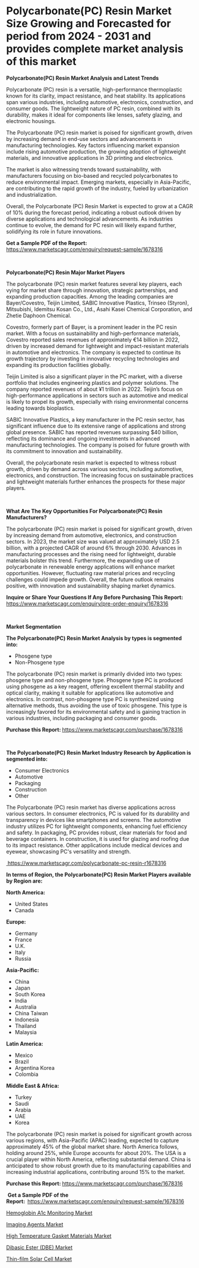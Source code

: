 <p><h1>Polycarbonate(PC) Resin Market Size Growing and Forecasted for period from 2024 - 2031 and provides complete market analysis of this market</h1></p><p><strong>Polycarbonate(PC) Resin Market Analysis and Latest Trends</strong></p>
<p><p>Polycarbonate (PC) resin is a versatile, high-performance thermoplastic known for its clarity, impact resistance, and heat stability. Its applications span various industries, including automotive, electronics, construction, and consumer goods. The lightweight nature of PC resin, combined with its durability, makes it ideal for components like lenses, safety glazing, and electronic housings.</p><p>The Polycarbonate (PC) resin market is poised for significant growth, driven by increasing demand in end-use sectors and advancements in manufacturing technologies. Key factors influencing market expansion include rising automotive production, the growing adoption of lightweight materials, and innovative applications in 3D printing and electronics. </p><p>The market is also witnessing trends toward sustainability, with manufacturers focusing on bio-based and recycled polycarbonates to reduce environmental impact. Emerging markets, especially in Asia-Pacific, are contributing to the rapid growth of the industry, fueled by urbanization and industrialization. </p><p>Overall, the Polycarbonate (PC) Resin Market is expected to grow at a CAGR of 10% during the forecast period, indicating a robust outlook driven by diverse applications and technological advancements. As industries continue to evolve, the demand for PC resin will likely expand further, solidifying its role in future innovations.</p></p>
<p><strong>Get a Sample PDF of the Report:&nbsp;</strong> <a href="https://www.marketscagr.com/enquiry/request-sample/1678316?utm_campaign=1177&utm_medium=2&utm_source=Github&utm_content=ia&utm_term=14102024&utm_id=polycarbonatepc-resin">https://www.marketscagr.com/enquiry/request-sample/1678316</a></p>
<p>&nbsp;</p>
<p><strong>Polycarbonate(PC) Resin Major Market Players</strong></p>
<p><p>The polycarbonate (PC) resin market features several key players, each vying for market share through innovation, strategic partnerships, and expanding production capacities. Among the leading companies are Bayer/Covestro, Teijin Limited, SABIC Innovative Plastics, Trinseo (Styron), Mitsubishi, Idemitsu Kosan Co., Ltd., Asahi Kasei Chemical Corporation, and Zhetie Daphoon Chemical.</p><p>Covestro, formerly part of Bayer, is a prominent leader in the PC resin market. With a focus on sustainability and high-performance materials, Covestro reported sales revenues of approximately €14 billion in 2022, driven by increased demand for lightweight and impact-resistant materials in automotive and electronics. The company is expected to continue its growth trajectory by investing in innovative recycling technologies and expanding its production facilities globally.</p><p>Teijin Limited is also a significant player in the PC market, with a diverse portfolio that includes engineering plastics and polymer solutions. The company reported revenues of about ¥1 trillion in 2022. Teijin’s focus on high-performance applications in sectors such as automotive and medical is likely to propel its growth, especially with rising environmental concerns leading towards bioplastics.</p><p>SABIC Innovative Plastics, a key manufacturer in the PC resin sector, has significant influence due to its extensive range of applications and strong global presence. SABIC has reported revenues surpassing $40 billion, reflecting its dominance and ongoing investments in advanced manufacturing technologies. The company is poised for future growth with its commitment to innovation and sustainability.</p><p>Overall, the polycarbonate resin market is expected to witness robust growth, driven by demand across various sectors, including automotive, electronics, and construction. The increasing focus on sustainable practices and lightweight materials further enhances the prospects for these major players.</p></p>
<p>&nbsp;</p>
<p><strong>What Are The Key Opportunities For Polycarbonate(PC) Resin Manufacturers?</strong></p>
<p><p>The polycarbonate (PC) resin market is poised for significant growth, driven by increasing demand from automotive, electronics, and construction sectors. In 2023, the market size was valued at approximately USD 2.5 billion, with a projected CAGR of around 6% through 2030. Advances in manufacturing processes and the rising need for lightweight, durable materials bolster this trend. Furthermore, the expanding use of polycarbonate in renewable energy applications will enhance market opportunities. However, fluctuating raw material prices and recycling challenges could impede growth. Overall, the future outlook remains positive, with innovation and sustainability shaping market dynamics.</p></p>
<p><strong>Inquire or Share Your Questions If Any Before Purchasing This Report:</strong> <a href="https://www.marketscagr.com/enquiry/pre-order-enquiry/1678316?utm_campaign=1177&utm_medium=2&utm_source=Github&utm_content=ia&utm_term=14102024&utm_id=polycarbonatepc-resin">https://www.marketscagr.com/enquiry/pre-order-enquiry/1678316</a></p>
<p>&nbsp;</p>
<p><strong>Market Segmentation</strong></p>
<p><strong>The Polycarbonate(PC) Resin Market Analysis by types is segmented into:</strong></p>
<p><ul><li>Phosgene type</li><li>Non-Phosgene type</li></ul></p>
<p><p>The polycarbonate (PC) resin market is primarily divided into two types: phosgene type and non-phosgene type. Phosgene type PC is produced using phosgene as a key reagent, offering excellent thermal stability and optical clarity, making it suitable for applications like automotive and electronics. In contrast, non-phosgene type PC is synthesized using alternative methods, thus avoiding the use of toxic phosgene. This type is increasingly favored for its environmental safety and is gaining traction in various industries, including packaging and consumer goods.</p></p>
<p><strong>Purchase this Report:&nbsp;</strong><a href="https://www.marketscagr.com/purchase/1678316?utm_campaign=1177&utm_medium=2&utm_source=Github&utm_content=ia&utm_term=14102024&utm_id=polycarbonatepc-resin">https://www.marketscagr.com/purchase/1678316</a></p>
<p>&nbsp;</p>
<p><strong>The Polycarbonate(PC) Resin Market Industry Research by Application is segmented into:</strong></p>
<p><ul><li>Consumer Electronics</li><li>Automotive</li><li>Packaging</li><li>Construction</li><li>Other</li></ul></p>
<p><p>The Polycarbonate (PC) resin market has diverse applications across various sectors. In consumer electronics, PC is valued for its durability and transparency in devices like smartphones and screens. The automotive industry utilizes PC for lightweight components, enhancing fuel efficiency and safety. In packaging, PC provides robust, clear materials for food and beverage containers. In construction, it is used for glazing and roofing due to its impact resistance. Other applications include medical devices and eyewear, showcasing PC's versatility and strength.</p></p>
<p><a href="https://www.marketscagr.com/polycarbonate-pc-resin-r1678316?utm_campaign=1177&utm_medium=2&utm_source=Github&utm_content=ia&utm_term=14102024&utm_id=polycarbonatepc-resin">&nbsp;https://www.marketscagr.com/polycarbonate-pc-resin-r1678316</a></p>
<p><strong>In terms of Region, the Polycarbonate(PC) Resin Market Players available by Region are:</strong></p>
<p>
    <p> <strong> North America: </strong>
        <ul>
            <li>United States</li>
            <li>Canada</li>
        </ul>
        </p> 
    <p> <strong> Europe: </strong>
        <ul>
            <li>Germany</li>
            <li>France</li>
            <li>U.K.</li>
            <li>Italy</li>
            <li>Russia</li>
        </ul>
        </p> 
    <p> <strong> Asia-Pacific: </strong>
        <ul>
            <li>China</li>
            <li>Japan</li>
            <li>South Korea</li>
            <li>India</li>
            <li>Australia</li>
            <li>China Taiwan</li>
            <li>Indonesia</li>
            <li>Thailand</li>
            <li>Malaysia</li>
        </ul>
        </p> 
    <p> <strong> Latin America: </strong>
        <ul>
            <li>Mexico</li>
            <li>Brazil</li>
            <li>Argentina Korea</li>
            <li>Colombia</li>
        </ul>
        </p> 
    <p> <strong> Middle East & Africa: </strong>
        <ul>
            <li>Turkey</li>
            <li>Saudi</li>
            <li>Arabia</li>
            <li>UAE</li>
            <li>Korea</li>
        </ul>
    </p>
    </p>
<p><p>The polycarbonate (PC) resin market is poised for significant growth across various regions, with Asia-Pacific (APAC) leading, expected to capture approximately 45% of the global market share. North America follows, holding around 25%, while Europe accounts for about 20%. The USA is a crucial player within North America, reflecting substantial demand. China is anticipated to show robust growth due to its manufacturing capabilities and increasing industrial applications, contributing around 15% to the market.</p></p>
<p><strong>Purchase this Report: </strong><a href="https://www.marketscagr.com/purchase/1678316?utm_campaign=1177&utm_medium=2&utm_source=Github&utm_content=ia&utm_term=14102024&utm_id=polycarbonatepc-resin">https://www.marketscagr.com/purchase/1678316</a></p>
<p>&nbsp;<strong>Get a Sample PDF of the Report:&nbsp;&nbsp;</strong><a href="https://www.marketscagr.com/enquiry/request-sample/1678316?utm_campaign=1177&utm_medium=2&utm_source=Github&utm_content=ia&utm_term=14102024&utm_id=polycarbonatepc-resin">https://www.marketscagr.com/enquiry/request-sample/1678316</a></p>
<p><strong></strong></p>
<p><p><a href="https://github.com/cecilebbruhter/Market-Research-Report-List-1/blob/main/hemoglobin-a1c-monitoring-market.md?utm_campaign=1177&utm_medium=2&utm_source=Github&utm_content=ia&utm_term=14102024&utm_id=polycarbonatepc-resin">Hemoglobin A1c Monitoring Market</a></p><p><a href="https://github.com/doyeme32g/Market-Research-Report-List-1/blob/main/imaging-agents-market.md?utm_campaign=1177&utm_medium=2&utm_source=Github&utm_content=ia&utm_term=14102024&utm_id=polycarbonatepc-resin">Imaging Agents Market</a></p><p><a href="https://www.linkedin.com/pulse/high-temperature-gasket-materials-market-ecosystem-competitive-dsfjc?utm_campaign=1177&utm_medium=2&utm_source=Github&utm_content=ia&utm_term=14102024&utm_id=polycarbonatepc-resin">High Temperature Gasket Materials Market</a></p><p><a href="https://www.linkedin.com/pulse/dibasic-ester-dbe-market-outlook-current-assessment-future-6hdgc?utm_campaign=1177&utm_medium=2&utm_source=Github&utm_content=ia&utm_term=14102024&utm_id=polycarbonatepc-resin">Dibasic Ester (DBE) Market</a></p><p><a href="https://www.linkedin.com/pulse/thin-film-solar-cell-mosaic-piecing-together-global-market-tbrrc?utm_campaign=1177&utm_medium=2&utm_source=Github&utm_content=ia&utm_term=14102024&utm_id=polycarbonatepc-resin">Thin-film Solar Cell Market</a></p></p>